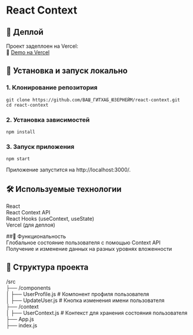 # React Context
## 🚀 Деплой

Проект задеплоен на Vercel:  
🔗 [Demo на Vercel](https://react-context-rhgvyiwal-tymurs-projects-289aac40.vercel.app)

## 📂 Установка и запуск локально

### 1. Клонирование репозитория

```
git clone https://github.com/ВАШ_ГИТХАБ_ЮЗЕРНЕЙМ/react-context.git
cd react-context
```

### 2. Установка зависимостей
```
npm install
```

### 3. Запуск приложения
```
npm start
```

Приложение запустится на http://localhost:3000/.

## 🛠 Используемые технологии <br>
React <br>
React Context API <br>
React Hooks (useContext, useState) <br>
Vercel (для деплоя) <br>

##📌 Функциональность <br>
Глобальное состояние пользователя с помощью Context API <br>
Получение и изменение данных на разных уровнях вложенности <br>

## 📜 Структура проекта
/src <br>
  ├── /components <br>
  │   ├── UserProfile.js  # Компонент профиля пользователя <br>
  │   ├── UpdateUser.js   # Кнопка изменения имени пользователя <br>
  ├── /context <br>
  │   ├── UserContext.js  # Контекст для хранения состояния пользователя <br>
  ├── App.js <br>
  ├── index.js <br>
